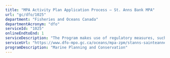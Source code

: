 ```yaml
---
title: "MPA Activity Plan Application Process – St. Anns Bank MPA"
url: "gc/dfo/1025"
department: "Fisheries and Oceans Canada"
departmentAcronym: "dfo"
serviceId: "1025"
onlineEndtoEnd: 1
serviceDescription: "The Program makes use of regulatory measures, such as Marine Protected Areas (MPAs) Regulations in which  prohibitions and allowed activities are detailed, to conserve and sustainably manage marine ecosystems. Activity plans must be submitted to the relevant DFO Regional authority for specific activities, to ensure human activities within the MPA are compliant and consistent with the regulation and objectives of the MPA."
serviceUrl: "https://www.dfo-mpo.gc.ca/oceans/mpa-zpm/stanns-sainteanne/page01-eng.html"
programDescription: "Marine Planning and Conservation"
---
```

